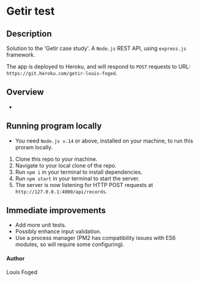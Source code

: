 # Getir test

## Description

Solution to the 'Getir case study'.
A `Node.js` REST API, using `express.js` framework.

The app is deployed to Heroku, and will respond to `POST` requests to URL: `https://git.heroku.com/getir-louis-foged`. 

## Overview

-   

## Running program locally

-   You need `Node.js v.14` or above, installed on your machine, to run this proram locally.

1. Clone this repo to your machine.
2. Navigate to your local clone of the repo.
3. Run `npm i` in your terminal to install dependencies.
4. Run `npm start` in your terminal to start the server.
5. The server is now listening for HTTP POST requests at `http://127.0.0.1:4000/api/records`.

## Immediate improvements

-   Add more unit tests.
-   Possibly enhance input validation.
-   Use a process manager (PM2 has compatibility issues with ES6 modules, so will require some configuring).

#### Author

Louis Foged
